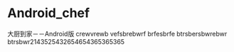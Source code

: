 # Android_chef
大厨到家－－Android版
crewvrewb
vefsbrebwrf
brfesbrfe
btrsbersbwrebwr
btrsbwr2143525432654654365365365
